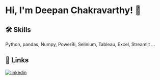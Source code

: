 # Hi, I'm Deepan Chakravarthy! 👋


## 🛠 Skills
Python, pandas, Numpy, PowerBi, Selinium, Tableau, Excel, Streamlit ...


## 🔗 Links
<!-- [![portfolio](https://img.shields.io/badge/my_portfolio-000?style=for-the-badge&logo=ko-fi&logoColor=white)](https://www.linkedin.com/in/a-v-deepan-chakravarthy-4aa221138/) -->
[![linkedin](https://img.shields.io/badge/linkedin-0A66C2?style=for-the-badge&logo=linkedin&logoColor=white)](https://www.linkedin.com/)
<!-- [![twitter](https://img.shields.io/badge/twitter-1DA1F2?style=for-the-badge&logo=twitter&logoColor=white)](https://twitter.com/) -->

<!-- [![Anurag's GitHub stats](https://github-readme-stats.vercel.app/api?username=deepandcv)](https://github.com/anuraghazra/github-readme-stats) -->








<!--
**deepandcv/deepandcv** is a ✨ _special_ ✨ repository because its `README.md` (this file) appears on your GitHub profile.

Here are some ideas to get you started:

- 🔭 I’m currently working on ...
- 🌱 I’m currently learning ...
- 👯 I’m looking to collaborate on ...
- 🤔 I’m looking for help with ...
- 💬 Ask me about ...
- 📫 How to reach me: ...
- 😄 Pronouns: ...
- ⚡ Fun fact: ...
-->
